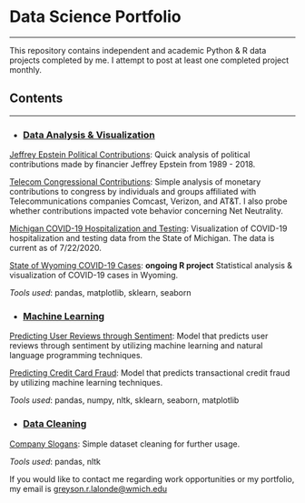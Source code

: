 # Data Science Portfolio
----

This repository contains independent and academic Python & R data projects completed by me. I attempt to post at least one completed project monthly.

## Contents
----

+ ###   <ins>Data Analysis & Visualization<ins>

[Jeffrey Epstein Political Contributions](https://github.com/glalondewmich/Data-Science-Portfolio/blob/master/epstein%20contributions%20.ipynb): Quick analysis of political contributions made by financier Jeffrey Epstein from 1989 - 2018.

[Telecom Congressional Contributions](https://github.com/glalondewmich/Data-Science-Portfolio/blob/master/telecom%20contributions%20(2).ipynb): Simple analysis of monetary contributions to congress by individuals and groups affiliated with Telecommunications companies Comcast, Verizon, and AT&T. I also probe whether contributions impacted vote behavior concerning Net Neutrality.

[Michigan COVID-19 Hospitalization and Testing](https://github.com/glalondewmich/Data-Science-Portfolio/blob/master/visualizing%20covid%20data%20in%20michigan.ipynb):  Visualization of COVID-19 hospitalization and testing data from the State of Michigan. The data is current as of 7/22/2020. 

[State of Wyoming COVID-19 Cases](https://github.com/glalondewmich/covid-proj-/blob/master/Wyoming-COVID-19-Proj.md): **ongoing R project** Statistical analysis & visualization of COVID-19 cases in Wyoming. 

*Tools used*: pandas, matplotlib, sklearn, seaborn

+ ###   <ins>Machine Learning<ins>

[Predicting User Reviews through Sentiment](https://github.com/glalondewmich/Data-Science-Portfolio/blob/master/predicting%20user%20reviews.ipynb): Model that predicts user reviews through sentiment by utilizing machine learning and natural language programming techniques.

[Predicting Credit Card Fraud](https://github.com/glalondewmich/Data-Science-Portfolio/blob/master/credit%20fraud%20detection.ipynb): Model that predicts transactional credit fraud by utilizing machine learning techniques. 

*Tools used*: pandas, numpy, nltk, sklearn, seaborn, matplotlib

+ ###   <ins>Data Cleaning<ins>
  
[Company Slogans](https://github.com/glalondewmich/Data-Science-Portfolio/blob/master/Data_Cleaning_Proj.ipynb): Simple dataset cleaning for further usage.

*Tools used*: pandas, nltk

If you would like to contact me regarding work opportunities or my portfolio, my email is [greyson.r.lalonde@wmich.edu](mailto:greyson.r.lalonde@wmich.edu)
